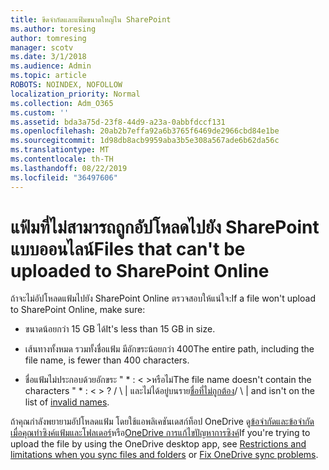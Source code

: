 ```yaml
---
title: ขีดจำกัดและแฟ้มขนาดใหญ่ใน SharePoint
ms.author: toresing
author: tomresing
manager: scotv
ms.date: 3/1/2018
ms.audience: Admin
ms.topic: article
ROBOTS: NOINDEX, NOFOLLOW
localization_priority: Normal
ms.collection: Adm_O365
ms.custom: ''
ms.assetid: bda3a75d-23f8-44d9-a23a-0abbfdccf131
ms.openlocfilehash: 20ab2b7effa92a6b3765f6469de2966cbd84e1be
ms.sourcegitcommit: 1d98db8acb9959aba3b5e308a567ade6b62da56c
ms.translationtype: MT
ms.contentlocale: th-TH
ms.lasthandoff: 08/22/2019
ms.locfileid: "36497606"
---
```

# <a name="files-that-cant-be-uploaded-to-sharepoint-online"></a><span data-ttu-id="407ba-102">แฟ้มที่ไม่สามารถถูกอัปโหลดไปยัง SharePoint แบบออนไลน์</span><span class="sxs-lookup"><span data-stu-id="407ba-102">Files that can't be uploaded to SharePoint Online</span></span>

<span data-ttu-id="407ba-103">ถ้าจะไม่อัปโหลดแฟ้มไปยัง SharePoint Online ตรวจสอบให้แน่ใจ:</span><span class="sxs-lookup"><span data-stu-id="407ba-103">If a file won't upload to SharePoint Online, make sure:</span></span>
  
- <span data-ttu-id="407ba-104">ขนาดน้อยกว่า 15 GB ได้</span><span class="sxs-lookup"><span data-stu-id="407ba-104">It's less than 15 GB in size.</span></span>
    
- <span data-ttu-id="407ba-105">เส้นทางทั้งหมด รวมทั้งชื่อแฟ้ม มีอักขระน้อยกว่า 400</span><span class="sxs-lookup"><span data-stu-id="407ba-105">The entire path, including the file name, is fewer than 400 characters.</span></span>
    
- <span data-ttu-id="407ba-106">ชื่อแฟ้มไม่ประกอบด้วยอักขระ " \* : \< \>หรือไม่</span><span class="sxs-lookup"><span data-stu-id="407ba-106">The file name doesn't contain the characters " \* : \< \> ?</span></span> <span data-ttu-id="407ba-107">/ \ | และไม่ได้อยู่บนราย[ชื่อที่ไม่ถูกต้อง](https://go.microsoft.com/fwlink/?linkid=866430)</span><span class="sxs-lookup"><span data-stu-id="407ba-107">/ \ | and isn't on the list of [invalid names](https://go.microsoft.com/fwlink/?linkid=866430).</span></span>
    
<span data-ttu-id="407ba-108">ถ้าคุณกำลังพยายามอัปโหลดแฟ้ม โดยใช้แอพลิเคชันเดสก์ท็อป OneDrive ดู[ข้อจำกัดและข้อจำกัดเมื่อคุณทำซิงค์แฟ้มและโฟลเดอร์](http://go.microsoft.com/fwlink/p/?LinkID=717734)หรือ[OneDrive การแก้ไขปัญหาการซิงค์](https://go.microsoft.com/fwlink/?linkid=866431)</span><span class="sxs-lookup"><span data-stu-id="407ba-108">If you're trying to upload the file by using the OneDrive desktop app, see [Restrictions and limitations when you sync files and folders](http://go.microsoft.com/fwlink/p/?LinkID=717734) or [Fix OneDrive sync problems](https://go.microsoft.com/fwlink/?linkid=866431).</span></span>
  

